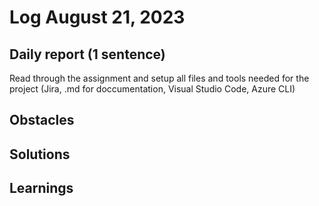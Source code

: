 # Log August 21, 2023


## Daily report (1 sentence)
Read through the assignment and setup all files and tools needed for the project (Jira, .md for doccumentation, Visual Studio Code, Azure CLI)

## Obstacles


## Solutions


## Learnings
